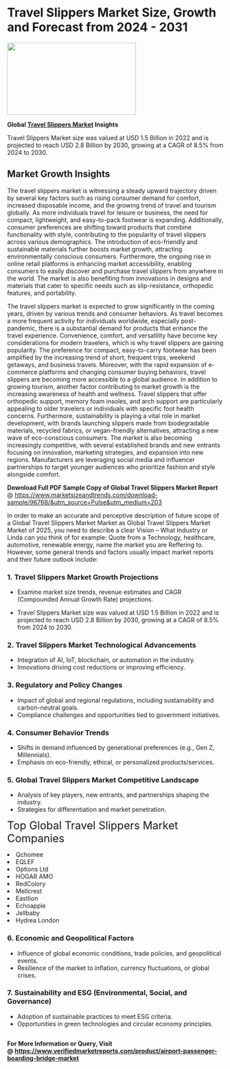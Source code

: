 <H1>Travel Slippers Market Size, Growth and Forecast from 2024 - 2031</H1><img class="aligncenter size-medium wp-image-584254" src="https://thirdeyenews.in/wp-content/uploads/2024/09/Global-Market-Research-300x168.jpeg" alt="" width="300" height="168" /><p><strong>Global&nbsp;<a href="https://www.marketsizeandtrends.com/download-sample/96768/&amp;utm_source=Pulse&amp;utm_medium=203">Travel Slippers Market</a> Insights</strong></p><p>Travel Slippers Market size was valued at USD 1.5 Billion in 2022 and is projected to reach USD 2.8 Billion by 2030, growing at a CAGR of 8.5% from 2024 to 2030.</p><p><h2>Market Growth Insights</h2> <p>The travel slippers market is witnessing a steady upward trajectory driven by several key factors such as rising consumer demand for comfort, increased disposable income, and the growing trend of travel and tourism globally. As more individuals travel for leisure or business, the need for compact, lightweight, and easy-to-pack footwear is expanding. Additionally, consumer preferences are shifting toward products that combine functionality with style, contributing to the popularity of travel slippers across various demographics. The introduction of eco-friendly and sustainable materials further boosts market growth, attracting environmentally conscious consumers. Furthermore, the ongoing rise in online retail platforms is enhancing market accessibility, enabling consumers to easily discover and purchase travel slippers from anywhere in the world. The market is also benefiting from innovations in designs and materials that cater to specific needs such as slip-resistance, orthopedic features, and portability. </p> <p>The travel slippers market is expected to grow significantly in the coming years, driven by various trends and consumer behaviors. As travel becomes a more frequent activity for individuals worldwide, especially post-pandemic, there is a substantial demand for products that enhance the travel experience. Convenience, comfort, and versatility have become key considerations for modern travelers, which is why travel slippers are gaining popularity. The preference for compact, easy-to-carry footwear has been amplified by the increasing trend of short, frequent trips, weekend getaways, and business travels. Moreover, with the rapid expansion of e-commerce platforms and changing consumer buying behaviors, travel slippers are becoming more accessible to a global audience. In addition to growing tourism, another factor contributing to market growth is the increasing awareness of health and wellness. Travel slippers that offer orthopedic support, memory foam insoles, and arch support are particularly appealing to older travelers or individuals with specific foot health concerns. Furthermore, sustainability is playing a vital role in market development, with brands launching slippers made from biodegradable materials, recycled fabrics, or vegan-friendly alternatives, attracting a new wave of eco-conscious consumers. The market is also becoming increasingly competitive, with several established brands and new entrants focusing on innovation, marketing strategies, and expansion into new regions. Manufacturers are leveraging social media and influencer partnerships to target younger audiences who prioritize fashion and style alongside comfort. </p><p><span class=""><strong>Download Full PDF Sample Copy of Global Travel Slippers Market Report</strong> @ <a href="https://www.marketsizeandtrends.com/download-sample/96768/&amp;utm_source=Pulse&amp;utm_medium=203" target="_blank">https://www.marketsizeandtrends.com/download-sample/96768/&amp;utm_source=Pulse&amp;utm_medium=203</a></span></p><p>In order to make an accurate and perceptive description of future scope of a Global&nbsp;Travel Slippers Market Market as Global&nbsp;Travel Slippers Market Market of 2025, you need to describe a clear Vision &ndash; What Industry or Linda can you think of for example: Quote from a Technology, healthcare, automotive, renewable energy, name the market you are Reffering to. However, some general trends and factors usually impact market reports and their future outlook include:</p><h3>1.&nbsp;<strong>Travel Slippers Market Growth Projections</strong></h3><ul><li>Examine market size trends, revenue estimates and CAGR (Compounded Annual Growth Rate) projections.</li><li><p>Travel Slippers Market size was valued at USD 1.5 Billion in 2022 and is projected to reach USD 2.8 Billion by 2030, growing at a CAGR of 8.5% from 2024 to 2030.</p></li></ul><h3>2.&nbsp;<strong>Travel Slippers Market Technological Advancements</strong></h3><ul><li>Integration of AI, IoT, blockchain, or automation in the industry.</li><li>Innovations driving cost reductions or improving efficiency.</li></ul><h3>3.&nbsp;<strong>Regulatory and Policy Changes</strong></h3><ul><li>Impact of global and regional regulations, including sustainability and carbon-neutral goals.</li><li>Compliance challenges and opportunities tied to government initiatives.</li></ul><h3>4.&nbsp;<strong>Consumer Behavior Trends</strong></h3><ul><li>Shifts in demand influenced by generational preferences (e.g., Gen Z, Millennials).</li><li>Emphasis on eco-friendly, ethical, or personalized products/services.</li></ul><h3>5.&nbsp;<strong>Global Travel Slippers Market Competitive Landscape</strong></h3><ul><li>Analysis of key players, new entrants, and partnerships shaping the industry.</li><li>Strategies for differentiation and market penetration.</li></ul><p data-pm-slice="1 1 []"><span style="color: inherit; font-family: inherit; font-size: 25px;">Top Global Travel Slippers Market Companies</span></p><div class="" data-test-id=""><p><li>Qchomee</li><li> EQLEF</li><li> Options Ltd</li><li> HOGAR AMO</li><li> RedColory</li><li> Mellcrest</li><li> Eastlion</li><li> Echoapple</li><li> Jellbaby</li><li> Hydrea London</li></p></div><h3>6.&nbsp;<strong>Economic and Geopolitical Factors</strong></h3><ul><li>Influence of global economic conditions, trade policies, and geopolitical events.</li><li>Resilience of the market to inflation, currency fluctuations, or global crises.</li></ul><h3>7.&nbsp;<strong>Sustainability and ESG (Environmental, Social, and Governance)</strong></h3><ul><li>Adoption of sustainable practices to meet ESG criteria.</li><li>Opportunities in green technologies and circular economy principles.</li></ul><h2><strong style="font-size: 14px;">For More Information or Query, Visit @&nbsp;</strong><a style="background-color: #ffffff; font-size: 14px;" href="https://www.marketsizeandtrends.com/report/travel-slippers-market/" target="_blank">https://www.verifiedmarketreports.com/product/airport-passenger-boarding-bridge-market</a></h2>
